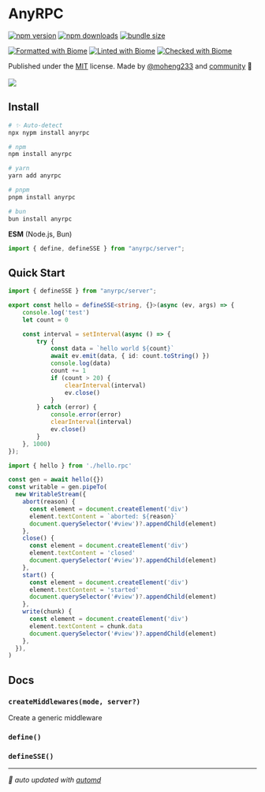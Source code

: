# AnyRPC

<!-- automd:badges color="yellow" license name="anyrpc" codecov bundlephobia packagephobia -->

[![npm version](https://img.shields.io/npm/v/anyrpc?color=yellow)](https://npmjs.com/package/anyrpc)
[![npm downloads](https://img.shields.io/npm/dm/anyrpc?color=yellow)](https://npmjs.com/package/anyrpc)
[![bundle size](https://img.shields.io/bundlephobia/minzip/anyrpc?color=yellow)](https://bundlephobia.com/package/anyrpc)

<!-- /automd -->

[![Formatted with Biome](https://img.shields.io/badge/Formatted_with-Biome-60a5fa?style=flat&logo=biome)](https://biomejs.dev/)
[![Linted with Biome](https://img.shields.io/badge/Linted_with-Biome-60a5fa?style=flat&logo=biome)](https://biomejs.dev)
[![Checked with Biome](https://img.shields.io/badge/Checked_with-Biome-60a5fa?style=flat&logo=biome)](https://biomejs.dev)

<!-- automd:contributors author="moheng233" github="moheng233/anyrpc" license="MIT" -->

Published under the [MIT](https://github.com/moheng233/anyrpc/blob/main/LICENSE) license.
Made by [@moheng233](https://github.com/moheng233) and [community](https://github.com/moheng233/anyrpc/graphs/contributors) 💛
<br><br>
<a href="https://github.com/moheng233/anyrpc/graphs/contributors">
<img src="https://contrib.rocks/image?repo=moheng233/anyrpc" />
</a>

<!-- /automd -->

## Install

<!-- automd:pm-install name="anyrpc" -->

```sh
# ✨ Auto-detect
npx nypm install anyrpc

# npm
npm install anyrpc

# yarn
yarn add anyrpc

# pnpm
pnpm install anyrpc

# bun
bun install anyrpc
```

<!-- /automd -->

<!-- automd:jsimport name="anyrpc/server" imports="define,defineSSE" -->

**ESM** (Node.js, Bun)

```js
import { define, defineSSE } from "anyrpc/server";
```

<!-- /automd -->

## Quick Start

<!-- automd:file src="examples/vite/hello.rpc.ts" name="hello.rpc.ts" code lang="ts" -->

```ts hello.rpc.ts
import { defineSSE } from "anyrpc/server";

export const hello = defineSSE<string, {}>(async (ev, args) => {
    console.log('test')
    let count = 0

    const interval = setInterval(async () => {
        try {
            const data = `hello world ${count}`
            await ev.emit(data, { id: count.toString() })
            console.log(data)
            count += 1
            if (count > 20) {
                clearInterval(interval)
                ev.close()
            }
        } catch (error) {
            console.error(error)
            clearInterval(interval)
            ev.close()
        }
    }, 1000)
});

```

<!-- /automd -->

<!-- automd:file src="examples/vite/index.ts" name="index.ts" code lang="ts" -->

```ts index.ts
import { hello } from './hello.rpc'

const gen = await hello({})
const writable = gen.pipeTo(
  new WritableStream({
    abort(reason) {
      const element = document.createElement('div')
      element.textContent = `aborted: ${reason}`
      document.querySelector('#view')?.appendChild(element)
    },
    close() {
      const element = document.createElement('div')
      element.textContent = 'closed'
      document.querySelector('#view')?.appendChild(element)
    },
    start() {
      const element = document.createElement('div')
      element.textContent = 'started'
      document.querySelector('#view')?.appendChild(element)
    },
    write(chunk) {
      const element = document.createElement('div')
      element.textContent = chunk.data
      document.querySelector('#view')?.appendChild(element)
    },
  }),
)

```

<!-- /automd -->

## Docs

<!-- automd:jsdocs src="lib/src/server/index.ts" -->

### `createMiddlewares(mode, server?)`

Create a generic middleware

### `define()`

### `defineSSE()`

<!-- /automd -->

<!-- automd:with-automd -->

---

_🤖 auto updated with [automd](https://automd.unjs.io)_

<!-- /automd -->
